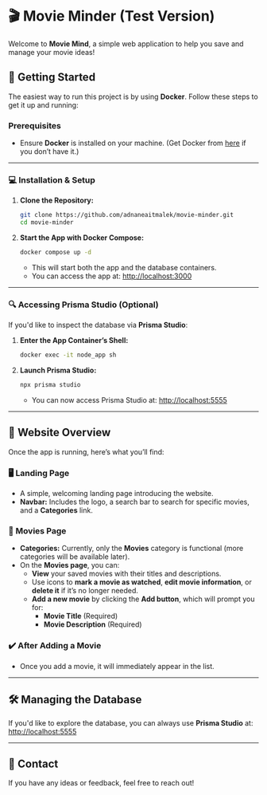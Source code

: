 # 🎬 Movie Minder (Test Version)

Welcome to **Movie Mind**, a simple web application to help you save and manage your movie ideas!

## 🚀 Getting Started

The easiest way to run this project is by using **Docker**. Follow these steps to get it up and running:

### Prerequisites

-   Ensure **Docker** is installed on your machine.
    (Get Docker from [here](https://www.docker.com/products/docker-desktop) if you don’t have it.)

---

### 💻 Installation & Setup

1. **Clone the Repository:**

    ```bash
    git clone https://github.com/adnaneaitmalek/movie-minder.git
    cd movie-minder
    ```

2. **Start the App with Docker Compose:**
    ```bash
    docker compose up -d
    ```
    - This will start both the app and the database containers.
    - You can access the app at: [http://localhost:3000](http://localhost:3000)

---

### 🔍 Accessing Prisma Studio (Optional)

If you'd like to inspect the database via **Prisma Studio**:

1. **Enter the App Container’s Shell:**

    ```bash
    docker exec -it node_app sh
    ```

2. **Launch Prisma Studio:**
    ```bash
    npx prisma studio
    ```
    - You can now access Prisma Studio at: [http://localhost:5555](http://localhost:5555)

---

## 📝 Website Overview

Once the app is running, here’s what you’ll find:

### 🖥️ Landing Page

-   A simple, welcoming landing page introducing the website.
-   **Navbar:** Includes the logo, a search bar to search for specific movies, and a **Categories** link.

### 🎥 Movies Page

-   **Categories:** Currently, only the **Movies** category is functional (more categories will be available later).
-   On the **Movies page**, you can:
    -   **View** your saved movies with their titles and descriptions.
    -   Use icons to **mark a movie as watched**, **edit movie information**, or **delete it** if it’s no longer needed.
    -   **Add a new movie** by clicking the **Add button**, which will prompt you for:
        -   **Movie Title** (Required)
        -   **Movie Description** (Required)

### ✔️ After Adding a Movie

-   Once you add a movie, it will immediately appear in the list.

---

## 🛠️ Managing the Database

If you'd like to explore the database, you can always use **Prisma Studio** at:
[http://localhost:5555](http://localhost:5555)

---

## 🤝 Contact

If you have any ideas or feedback, feel free to reach out!
